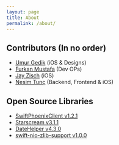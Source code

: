 ```yaml
---
layout: page
title: About
permalink: /about/
---
```


## Contributors (In no order)
 - [Umur Gedik](https://github.com/umurgdk) (iOS & Designs)
 - [Furkan Mustafa](https://github.com/furkanmustafa) (Dev OPs)
 - [Jay Zisch](https://github.com/jz709u) (iOS)
 - [Nesim Tunç](https://github.com/nesimtunc) (Backend, Frontend & iOS)

## Open Source Libraries
 - [SwiftPhoenixClient v1.2.1](https://github.com/davidstump/SwiftPhoenixClient)
  - [Starscream v3.1.1](https://github.com/daltoniam/Starscream.git)
 - [DateHelper v4.3.0](https://github.com/melvitax/DateHelper)
 - [swift-nio-zlib-support v1.0.0](https://github.com/apple/swift-nio-zlib-support)
